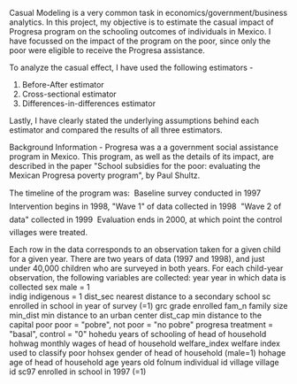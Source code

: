 Casual Modeling is a very common task in economics/government/business analytics. In this project, my objective is to estimate the casual impact of Progresa program on the schooling outcomes of individuals in Mexico. I have focussed on the impact of the program on the poor, since only the poor were eligible to receive the Progresa assistance.

To analyze the casual effect, I have used the following estimators -
1. Before-After estimator
2. Cross-sectional estimator
3. Differences-in-differences estimator

Lastly, I have clearly stated the underlying assumptions behind each estimator and compared the results of all three estimators.

Background Information - Progresa was a a government social assistance program in Mexico. This program, as well as the details
of its impact, are described in the paper "School subsidies for the poor: evaluating the Mexican Progresa
poverty program", by Paul Shultz.

The timeline of the program was:
 Baseline survey conducted in 1997
 Intervention begins in 1998, "Wave 1" of data collected in 1998
 "Wave 2 of data" collected in 1999
 Evaluation ends in 2000, at which point the control villages were treated.

Each row in the data corresponds to an observation taken for a given child for a given year. There are two years of data (1997 and 1998), and just under 40,000 children who are surveyed in both years. For each child-year observation, the following variables are collected:
year year in which data is collected
sex male = 1 <br>
indig indigenous = 1
dist_sec nearest distance to a secondary school
sc enrolled in school in year of survey (=1)
grc grade enrolled
fam_n family size
min_dist min distance to an urban center
dist_cap min distance to the capital
poor poor = "pobre", not poor = "no pobre"
progresa treatment = "basal", control = "0"
hohedu years of schooling of head of household
hohwag monthly wages of head of household
welfare_index welfare index used to classify poor
hohsex gender of head of household (male=1)
hohage age of head of household
age years old
folnum individual id
village village id
sc97 enrolled in school in 1997 (=1)
